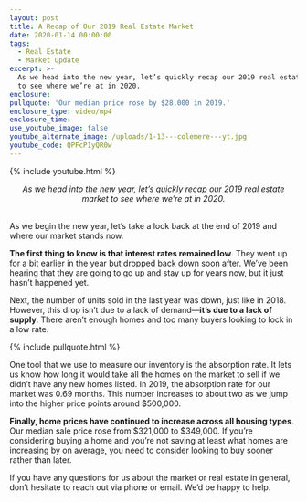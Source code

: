 ```yaml
---
layout: post
title: A Recap of Our 2019 Real Estate Market
date: 2020-01-14 00:00:00
tags:
  - Real Estate
  - Market Update
excerpt: >-
  As we head into the new year, let’s quickly recap our 2019 real estate market
  to see where we’re at in 2020.
enclosure:
pullquote: 'Our median price rose by $28,000 in 2019.'
enclosure_type: video/mp4
enclosure_time:
use_youtube_image: false
youtube_alternate_image: /uploads/1-13---colemere---yt.jpg
youtube_code: QPFcP1yQR0w
---
```


{% include youtube.html %}

<center><em>As we head into the new year, let’s quickly recap our 2019 real estate market to see where we’re at in 2020.</em></center>

<br>As we begin the new year, let’s take a look back at the end of 2019 and where our market stands now.

**The first thing to know is that interest rates remained low**. They went up for a bit earlier in the year but dropped back down soon after. We’ve been hearing that they are going to go up and stay up for years now, but it just hasn’t happened yet.

Next, the number of units sold in the last year was down, just like in 2018. However, this drop isn’t due to a lack of demand—**it’s due to a lack of supply**. There aren’t enough homes and too many buyers looking to lock in a low rate.

{% include pullquote.html %}

One tool that we use to measure our inventory is the absorption rate. It lets us know how long it would take all the homes on the market to sell if we didn’t have any new homes listed. In 2019, the absorption rate for our market was 0.69 months. This number increases to about two as we jump into the higher price points around $500,000.

**Finally, home prices have continued to increase across all housing types**. Our median sale price rose from $321,000 to $349,000. If you’re considering buying a home and you’re not saving at least what homes are increasing by on average, you need to consider looking to buy sooner rather than later.

If you have any questions for us about the market or real estate in general, don’t hesitate to reach out via phone or email. We’d be happy to help.